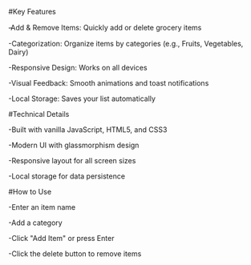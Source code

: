 #Key Features

-̵Add & Remove Items: Quickly add or delete grocery items

-Categorization: Organize items by categories (e.g., Fruits, Vegetables, Dairy)

-Responsive Design: Works on all devices

-Visual Feedback: Smooth animations and toast notifications

-Local Storage: Saves your list automatically





#Technical Details

-Built with vanilla JavaScript, HTML5, and CSS3

-Modern UI with glassmorphism design

-Responsive layout for all screen sizes

-Local storage for data persistence



#How to Use

-Enter an item name

-Add a category

-Click "Add Item" or press Enter

-Click the delete button to remove items
